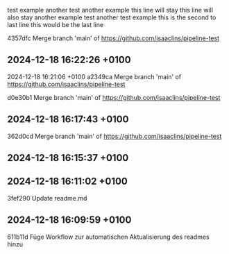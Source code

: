test
example
another test
another example
this line will stay
this line will also stay
another example test
another test example
this is the second to last line
this would be the last line

4357dfc Merge branch 'main' of https://github.com/isaaclins/pipeline-test
## 2024-12-18 16:22:26 +0100

2024-12-18 16:21:06 +0100 a2349ca Merge branch 'main' of https://github.com/isaaclins/pipeline-test

d0e30b1 Merge branch 'main' of https://github.com/isaaclins/pipeline-test
## 2024-12-18 16:17:43 +0100

362d0cd Merge branch 'main' of https://github.com/isaaclins/pipeline-test
## 2024-12-18 16:15:37 +0100

## 2024-12-18 16:11:02 +0100

3fef290 Update readme.md

## 2024-12-18 16:09:59 +0100

611b11d Füge Workflow zur automatischen Aktualisierung des readmes hinzu
